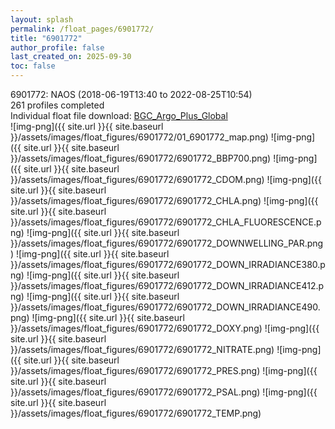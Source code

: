 ```yaml
---
layout: splash
permalink: /float_pages/6901772/
title: "6901772"
author_profile: false
last_created_on: 2025-09-30
toc: false
---
```

 
6901772: NAOS (2018-06-19T13:40 to 2022-08-25T10:54)\
261 profiles completed\
Individual float file download: [BGC_Argo_Plus_Global](https://ftp.soest.hawaii.edu/bgc_argo_plus/Individual_Floats/outliers_removed/6901772_Sprof_processed.nc)\
![img-png]({{ site.url }}{{ site.baseurl }}/assets/images/float_figures/6901772/01_6901772_map.png)
![img-png]({{ site.url }}{{ site.baseurl }}/assets/images/float_figures/6901772/6901772_BBP700.png)
![img-png]({{ site.url }}{{ site.baseurl }}/assets/images/float_figures/6901772/6901772_CDOM.png)
![img-png]({{ site.url }}{{ site.baseurl }}/assets/images/float_figures/6901772/6901772_CHLA.png)
![img-png]({{ site.url }}{{ site.baseurl }}/assets/images/float_figures/6901772/6901772_CHLA_FLUORESCENCE.png)
![img-png]({{ site.url }}{{ site.baseurl }}/assets/images/float_figures/6901772/6901772_DOWNWELLING_PAR.png)
![img-png]({{ site.url }}{{ site.baseurl }}/assets/images/float_figures/6901772/6901772_DOWN_IRRADIANCE380.png)
![img-png]({{ site.url }}{{ site.baseurl }}/assets/images/float_figures/6901772/6901772_DOWN_IRRADIANCE412.png)
![img-png]({{ site.url }}{{ site.baseurl }}/assets/images/float_figures/6901772/6901772_DOWN_IRRADIANCE490.png)
![img-png]({{ site.url }}{{ site.baseurl }}/assets/images/float_figures/6901772/6901772_DOXY.png)
![img-png]({{ site.url }}{{ site.baseurl }}/assets/images/float_figures/6901772/6901772_NITRATE.png)
![img-png]({{ site.url }}{{ site.baseurl }}/assets/images/float_figures/6901772/6901772_PRES.png)
![img-png]({{ site.url }}{{ site.baseurl }}/assets/images/float_figures/6901772/6901772_PSAL.png)
![img-png]({{ site.url }}{{ site.baseurl }}/assets/images/float_figures/6901772/6901772_TEMP.png)
